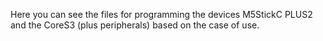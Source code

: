 Here you can see the files for programming the devices M5StickC PLUS2 and the CoreS3 (plus peripherals) based on the case of use.
